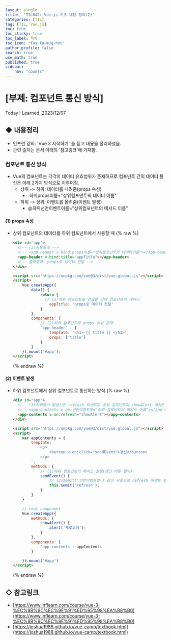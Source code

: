 ```yaml
---
layout: single
title:  "TIL042: Vue.js 기초 내용 정리(2)"
categories: [TIL]
tag: [TIL, Vue.js] 
toc: true
toc_sticky: true
toc_label: 목차
toc_icon: "fas fa-mug-hot"
author_profile: false
search: true
use_math: true
published: true
sidebar:
    nav: "counts"
---
```


# [부제: 컴포넌트 통신 방식]
Today I Learned, 2023/12/07


## ◆ 내용정리
- 인프런 강의: 'Vue 3 시작하기' 를 듣고 내용을 정리하였음.
- 관련 출처는 문서 아래의 '참고링크'에 기재함.

### 컴포넌트 통신 방식
- Vue의 컴포넌트는 각각의 데이터 유효범위가 존재하므로 컴포넌트 간의 데이터 통신은 아래 2가지 방식으로 이루어짐.
  - 상위 -> 하위: 데이터를 내려줌(props 속성)
    - :하위props이름="상위컴포넌트의 데이터 이름"
  - 하위 -> 상위: 이벤트를 올려줌(이벤트 발생)
    - @하위선언이벤트이름="상위컴포넌트의 메서드 이름"

#### (1) props 속성 
- 상위 컴포넌트의 데이터를 하위 컴포넌트에서 사용할 때 
  {% raw %}
  ```html
  <div id="app">
    <!-- (3)사용형태 -->
    <!-- <app-header v-bind:props이름="상위컴포넌트의 데이터이름"></app-header> -->
    <app-header v-bind:title="appTitle"></app-header>
    <!-- 출력결과: props로 데이터 전달 -->
  </div>

  <script src="https://unpkg.com/vue@3/dist/vue.global.js"></script>
  <script>
      Vue.createApp({
          data() {
              return {
                // (1)하위 컴포넌트로 전달할 상위 컴포넌트의 데이터
                  appTitle: 'props로 데이터 전달'
              }
          },
          components: {
              // (2)하위 컴포넌트의 props 속성 존재
              'app-header' : {
                  template: '<h1> {{ title }} </h1>',
                  props: ['title']
              }
          }
      }).mount('#app');
  </script>
  ```
  {% endraw %}

#### (2) 이벤트 발생 
- 하위 컴포넌트에서 상위 컴포넌트로 통신하는 방식
  {% raw %}
  ```html
  <div id="app">
    <!-- (3)하위에서 발생시킨 refresh 이벤트로 상위 컴포넌트의 showAlert 메서드 실행 -->
    <!-- <app-contents v-on:선언이벤트명="상위 컴포넌트의 메서드 이름"></app-contents> -->
    <app-contents v-on:refresh="showAlert"></app-contents>
  </div>

  <script src="https://unpkg.com/vue@3/dist/vue.global.js"></script>
  <script>
      var appContents = {
          template: `
              <p>
                  <button v-on:click="sendEvent">갱신</button>
              </p>
          `,
          methods: {
              // (1)하위 컴포넌트의 메서드 실행(갱신 버튼 클릭)
              sendEvent() {
                  // (2)$emit('선언이벤트명') 옵션 사용으로 refresh 이벤트 발생
                  this.$emit('refresh');
              }
          }
      }

      // root component
      Vue.createApp({
          methods: {
              showAlert() {
                  alert('새로고침');
              }
          },
          components: {
              'app-contents': appContents
          }

      }).mount('#app')
  </script> 
  ```
  {% endraw %}

## ◇ 참고링크
- [https://www.inflearn.com/course/vue-3-%EC%8B%9C%EC%9E%91%ED%95%98%EA%B8%B0](https://www.inflearn.com/course/vue-3-%EC%8B%9C%EC%9E%91%ED%95%98%EA%B8%B0)
- [https://joshua1988.github.io/vue-camp/textbook.html](https://joshua1988.github.io/vue-camp/textbook.html)

